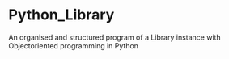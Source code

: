 # Python_Library
An organised and structured program of a Library instance with Objectoriented programming in Python
